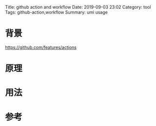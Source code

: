 Title: github action and workflow
Date: 2019-09-03 23:02
Category: tool
Tags: github-action,workflow
Summary: umi usage

# 背景

https://github.com/features/actions

# 原理


# 用法

# 参考



